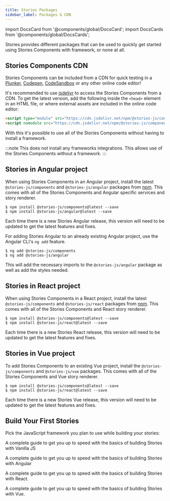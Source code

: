 ```yaml
---
title: Stories Packages
sidebar_label: Packages & CDN
---
```


import DocsCard from '@components/global/DocsCard';
import DocsCards from '@components/global/DocsCards';

<head>
  <title>Stories Packages: CDN, Angular, Vue, and React</title>
  <meta
    name="description"
    content="View our different packages that can be used to quickly start using Stories in a test environment, Angular, Vue, React, or none at all."
  />
</head>

Stories provides different packages that can be used to quickly get started using Stories Components with framework, or none at all.

## Stories Components CDN

Stories Components can be included from a CDN for quick testing in a [Plunker](https://plnkr.co/), [Codepen](https://codepen.io), [CodeSandbox](https://codesandbox.io/) or any other online code editor!

It's recommended to use [jsdelivr](https://www.jsdelivr.com/) to access the Stories Components from a CDN. To get the latest version, add the following inside the `<head>` element in an HTML file, or where external assets are included in the online code editor:

```html
<script type="module" src="https://cdn.jsdelivr.net/npm/@stories-js/components/dist/esm/index.js"></script>
<script nomodule src="https://cdn.jsdelivr.net/npm/@stories-js/components/dist/index.cjs.min.js"></script>
```

With this it's possible to use all of the Stories Components without having to install a framework.

:::note
This does not install any frameworks integrations. This allows use of the Stories Components without a framework.
:::

## Stories in Angular project

When using Stories Components in an Angular project, install the latest `@stories-js/components` and `@stories-js/angular` packages from [npm](https://npmjs.com). This comes with all of the Stories Components and Angular specific services and story renderer.

```shell npm2yarn
$ npm install @stories-js/components@latest --save
$ npm install @stories-js/angular@latest --save
```

Each time there is a new Stories Angular release, this version will need to be updated to get the latest features and fixes.

For adding Stories Angular to an already existing Angular project, use the Angular CLI's `ng add` feature.

```shell npm2yarn
$ ng add @stories-js/components
$ ng add @stories-js/angular
```

This will add the necessary imports to the `@stories-js/angular` package as well as add the styles needed.

## Stories in React project

When using Stories Components in a React project, install the latest `@stories-js/components` and `@stories-js/react` packages from [npm](https://npmjs.com). This comes with all of the Stories Components and React story renderer.

```shell npm2yarn
$ npm install @stories-js/components@latest --save
$ npm install @stories-js/react@latest --save
```

Each time there is a new Stories React release, this version will need to be updated to get the latest features and fixes.

## Stories in Vue project

To add Stories Components to an existing Vue project, install the `@stories-js/components` and `@stories-js/vue` packages. This comes with all of the Stories Components and Vue story renderer.

```shell npm2yarn
$ npm install @stories-js/components@latest --save
$ npm install @stories-js/react@latest --save
```

Each time there is a new Stories Vue release, this version will need to be updated to get the latest features and fixes.

## Build Your First Stories

Pick the JavaScript framework you plan to use while building your stories:

<DocsCards>
  <DocsCard 
    header="Jump to Vanilla JS" 
    href="../angular/your-first-app" 
    icon="/img/javascript-logo.png">
    <p>A complete guide to get you up to speed with the basics of building Stories with Vanilla JS</p>
  </DocsCard>

  <DocsCard 
    header="Jump to Angular" 
    href="../angular/your-first-app" 
    icon="/img/logo-angular-icon.svg">
    <p>A complete guide to get you up to speed with the basics of building Stories with Angular</p>
  </DocsCard>

  <DocsCard 
    header="Jump to React" 
    href="../react/your-first-app" 
    icon="/img/logo-react-icon.svg">
    <p>A complete guide to get you up to speed with the basics of building Stories with React.</p>
  </DocsCard>

  <DocsCard 
    header="Jump to Vue" 
    href="../vue/your-first-app" 
    icon="/img/logo-vue-icon.svg">
    <p>A complete guide to get you up to speed with the basics of building Stories with Vue.</p>
  </DocsCard>
</DocsCards>